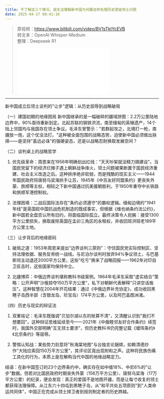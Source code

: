 ```yaml
---
title: 不了解这三个情况，就无法理解新中国为何要这样处理历史遗留领土问题
date: 2025-04-27 08:41:16
---
```


> 原视频：https://www.bilibili.com/video/BV1sTktYcEVB<br>转文本：OpenAI Whisper-Medium<br>整理：Deepseek R1
>
> <iframe src="//player.bilibili.com/player.html?bvid=BV1sTktYcEVB&autoplay=0" scrolling="no" border="0" frameborder="no" framespacing="0" allowfullscreen="true"></iframe>

---

新中国成立后领土谈判的"让步"逻辑：从历史屈辱到战略破局

（一）建国初期的地缘困局
新中国继承的是一幅破碎的疆域拼图：2.2万公里陆地边界中，90%亟待重新划定。北起苏联的钢铁洪流，南至缅甸的英殖遗产，14个陆上邻国均与我国存在领土争议。毛泽东曾警示："若群起攻之，北境打一枪，南疆放一炮，这个仗没法打。"这种被全面包围的战略态势，迫使新中国必须做出抉择——是坚持"虽远必诛"的强硬姿态，还是以战略忍耐换取发展空间？

（二）谈判桌上的战略哲学
1. 优先级革命：周恩来在1956年明确划出红线："天天吵架就没精力搞建设"。当国民党留下的经济烂摊子遇上朝鲜战争烽火，领土问题被果断置于国民经济重建、社会主义改造之后。这种排序绝非软弱，而是残酷的现实主义——1944年国民政府将唐努乌梁海拱手让苏，1945年《中苏友好同盟条约》更丧失外蒙、旅顺等主权，相较之下新中国通过抗美援朝胜利，于1950年重夺中长铁路和旅顺军港控制权。

2. 法理困境：二战后国际法存在"条约必须遵守"的霸权逻辑。缅甸边境的"1941年线"是英国趁中国抗战危机制造的既成事实，但根据《维也纳条约法公约》，新中国若全盘否认所有旧约，将面临国际孤立。最终决策令人扼腕：接受1300平方公里损失，换取废除英国在孟卯三角区的永租权，并收回班洪班老189平方公里土地。

（三）让步背后的地缘密码
1. 破局之道：1953年周恩来提出"边界谈判三原则"：守住国民党实际控制区、坚持法理依据、服务反帝统一战线。与尼泊尔谈判时放弃94%争议领土，与巴基斯坦主动退还2000平方公里，这些"吃亏"换来了战略回报——1962年对印自卫反击时，这些国家均保持中立。

2. 北疆博弈：中俄边界谈判堪称教科书级案例。1964年毛泽东采取"虚实结合"策略：公开声明"沙俄掠夺150万平方公里"，私下对朝鲜代表解释"只讲空话施压"。这种智慧在2004年开花结果：通过《中俄边界补充协定》，成功收回黑瞎子岛西半部（含银龙岛、珍宝岛）174平方公里，以及阿巴盖图洲渚。

（四）历史与现实的辩证法
1. 双重铭记：毛泽东既强调"贝加尔湖以东的账算不清"，又清醒认识到"我们不想要回"。这种辩证思维延续至今——2021年《中俄睦邻友好合作条约》续签时，我国外交部明确"互无领土要求"，但历史教科书仍完整记载《瑷珲条约》《北京条约》等屈辱。

2. 警惕认知战：某些势力刻意将"秋海棠地图"与台独言论捆绑，如赖清德炒作"大陆应索回150万平方公里"，其评论区竟出现附和之声。这种将民族伤痛工具化的行为，本质上是在解构当代中国的地缘战略定力。

结语：在新中国签订的23个边界条约中，确实存在如中缅18%、中尼6%的"让步"数据。但若对比国民政府时期丧失外蒙（156万平方公里）、唐努乌梁海（17万平方公里）的纪录，便会发现：真正的爱国不是地图开疆，而是让每寸收复的领土都获得法理保障。从江东六十四屯到黑瞎子岛，从"和平共处五项原则"到"人类命运共同体"，中国正在完成从领土捍卫者到规则制定者的历史跨越。